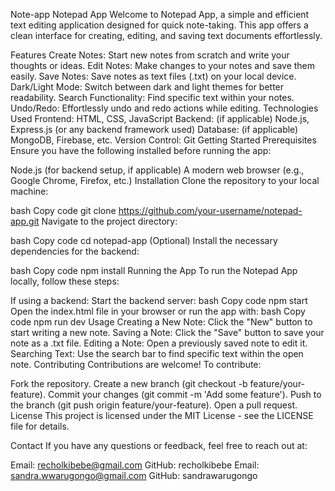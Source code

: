 Note-app
Notepad App
Welcome to Notepad App, a simple and efficient text editing application designed for quick note-taking. This app offers a clean interface for creating, editing, and saving text documents effortlessly.

Features
Create Notes: Start new notes from scratch and write your thoughts or ideas.
Edit Notes: Make changes to your notes and save them easily.
Save Notes: Save notes as text files (.txt) on your local device.
Dark/Light Mode: Switch between dark and light themes for better readability.
Search Functionality: Find specific text within your notes.
Undo/Redo: Effortlessly undo and redo actions while editing.
Technologies Used
Frontend: HTML, CSS, JavaScript
Backend: (if applicable) Node.js, Express.js (or any backend framework used)
Database: (if applicable) MongoDB, Firebase, etc.
Version Control: Git
Getting Started
Prerequisites
Ensure you have the following installed before running the app:

Node.js (for backend setup, if applicable)
A modern web browser (e.g., Google Chrome, Firefox, etc.)
Installation
Clone the repository to your local machine:

bash
Copy code
git clone https://github.com/your-username/notepad-app.git
Navigate to the project directory:

bash
Copy code
cd notepad-app
(Optional) Install the necessary dependencies for the backend:

bash
Copy code
npm install
Running the App
To run the Notepad App locally, follow these steps:

If using a backend:
Start the backend server:
bash
Copy code
npm start
Open the index.html file in your browser or run the app with:
bash
Copy code
npm run dev
Usage
Creating a New Note: Click the "New" button to start writing a new note.
Saving a Note: Click the "Save" button to save your note as a .txt file.
Editing a Note: Open a previously saved note to edit it.
Searching Text: Use the search bar to find specific text within the open note.
Contributing
Contributions are welcome! To contribute:

Fork the repository.
Create a new branch (git checkout -b feature/your-feature).
Commit your changes (git commit -m 'Add some feature').
Push to the branch (git push origin feature/your-feature).
Open a pull request.
License
This project is licensed under the MIT License - see the LICENSE file for details.

Contact
If you have any questions or feedback, feel free to reach out at:

Email: recholkibebe@gmail.com
GitHub: recholkibebe
Email: sandra.wwarugongo@gmail.com
GitHub: sandrawarugongo
